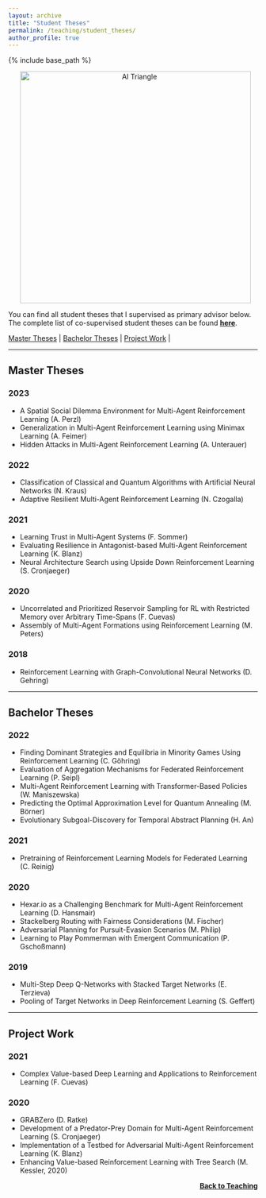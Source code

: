 ```yaml
---
layout: archive
title: "Student Theses"
permalink: /teaching/student_theses/
author_profile: true
---
```


{% include base_path %}
<p style="text-align:center;">
<img src="https://thomyphan.github.io/images/teaching/triangle.png" title="TRAILangle" style="width:350pt;padding-left:10px;"  alt="AI Triangle"/>
</p>

You can find all student theses that I supervised as primary advisor below. The complete list of co-supervised student theses can be found [**here**](https://www.mobile.ifi.lmu.de/team/thomy-phan/).

[Master Theses](#master_theses) | [Bachelor Theses](#bachelor_theses) | [Project Work](#project_work) |

---
## <a name="master_theses"></a> Master Theses

### 2023
- A Spatial Social Dilemma Environment for Multi-Agent Reinforcement Learning (A. Perzl)
- Generalization in Multi-Agent Reinforcement Learning using Minimax Learning (A. Feimer)
- Hidden Attacks in Multi-Agent Reinforcement Learning (A. Unterauer)

### 2022
- Classification of Classical and Quantum Algorithms with Artificial Neural Networks (N. Kraus)
- Adaptive Resilient Multi-Agent Reinforcement Learning (N. Czogalla)

### 2021
- Learning Trust in Multi-Agent Systems (F. Sommer)
- Evaluating Resilience in Antagonist-based Multi-Agent Reinforcement Learning (K. Blanz)
- Neural Architecture Search using Upside Down Reinforcement Learning (S. Cronjaeger)

### 2020
- Uncorrelated and Prioritized Reservoir Sampling for RL with Restricted Memory over Arbitrary Time-Spans (F. Cuevas)
- Assembly of Multi-Agent Formations using Reinforcement Learning (M. Peters)

### 2018
- Reinforcement Learning with Graph-Convolutional Neural Networks (D. Gehring)

---
## <a name="bachelor_theses"></a> Bachelor Theses

### 2022
- Finding Dominant Strategies and Equilibria in Minority Games Using Reinforcement Learning (C. Göhring)
- Evaluation of Aggregation Mechanisms for Federated Reinforcement Learning (P. Seipl)
- Multi-Agent Reinforcement Learning with Transformer-Based Policies (W. Maniszewska)
- Predicting the Optimal Approximation Level for Quantum Annealing (M. Börner)
- Evolutionary Subgoal-Discovery for Temporal Abstract Planning (H. An)

### 2021
- Pretraining of Reinforcement Learning Models for Federated Learning (C. Reinig)

### 2020
- Hexar.io as a Challenging Benchmark for Multi-Agent Reinforcement Learning (D. Hansmair)
- Stackelberg Routing with Fairness Considerations (M. Fischer)
- Adversarial Planning for Pursuit-Evasion Scenarios (M. Philip)
- Learning to Play Pommerman with Emergent Communication (P. Gschoßmann)

### 2019
- Multi-Step Deep Q-Networks with Stacked Target Networks (E. Terzieva)
- Pooling of Target Networks in Deep Reinforcement Learning (S. Geffert)

---
## <a name="project_work"></a> Project Work
### 2021
- Complex Value-based Deep Learning and Applications to Reinforcement Learning (F. Cuevas)

### 2020
- GRABZero (D. Ratke)
- Development of a Predator-Prey Domain for Multi-Agent Reinforcement Learning (S. Cronjaeger)
- Implementation of a Testbed for Adversarial Multi-Agent Reinforcement Learning (K. Blanz)
- Enhancing Value-based Reinforcement Learning with Tree Search (M. Kessler, 2020)

<div style="float: right;">
    <a href="https://thomyphan.github.io/teaching/"><strong>Back to Teaching</strong></a>
</div>